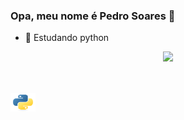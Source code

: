 ### Opa, meu nome é Pedro Soares 👋

- 🌱 Estudando python

<div align="center">
  <a href="https://github.com/MrBedrosa">
  <img height="180em" src="https://github-readme-stats.vercel.app/api?username=MrBedrosa&show_icons=true&theme=dark&include_all_commits=true&count_private=true"/>
</div>

##

<div style="display: inline_block"><br>
  <img align="center" alt="Rafa-Python" height="30" width="40" src="https://raw.githubusercontent.com/devicons/devicon/master/icons/python/python-original.svg">
</div>
